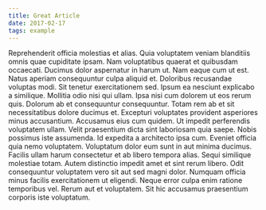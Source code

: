 ```yaml
---
title: Great Article
date: 2017-02-17
tags: example
---
```

Reprehenderit officia molestias et alias. Quia voluptatem veniam blanditiis omnis quae cupiditate ipsam. Nam voluptatibus quaerat et quibusdam occaecati. Ducimus dolor aspernatur in harum ut. Nam eaque cum ut est. Natus aperiam consequuntur culpa aliquid et.
Doloribus recusandae voluptas modi. Sit tenetur exercitationem sed. Ipsum ea nesciunt explicabo a similique. Mollitia odio nisi qui ullam. Ipsa nisi cum dolorem ut eos rerum quis. Dolorum ab et consequuntur consequuntur.
Totam rem ab et sit necessitatibus dolore ducimus et. Excepturi voluptates provident asperiores minus accusantium. Accusamus eius cum quidem. Ut impedit perferendis voluptatem ullam. Velit praesentium dicta sint laboriosam quia saepe.
Nobis possimus iste assumenda. Id expedita a architecto ipsa cum. Eveniet officia quia nemo voluptatem. Voluptatum dolor eum sunt in aut minima ducimus.
Facilis ullam harum consectetur et ab libero tempora alias. Sequi similique molestiae totam. Autem distinctio impedit amet et sint rerum libero. Odit consequuntur voluptatem vero sit aut sed magni dolor. Numquam officia minus facilis exercitationem ut eligendi.
Neque error culpa enim ratione temporibus vel. Rerum aut et voluptatem. Sit hic accusamus praesentium corporis iste voluptatum.
